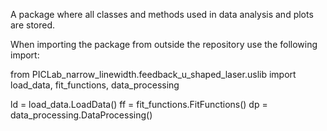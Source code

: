 A package where all classes and methods used in data analysis and plots are stored.

When importing the package from outside the repository use the following import:

from PICLab_narrow_linewidth.feedback_u_shaped_laser.uslib import load_data, fit_functions, data_processing

ld = load_data.LoadData()
ff = fit_functions.FitFunctions()
dp = data_processing.DataProcessing()


